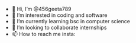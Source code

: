 - 👋 Hi, I’m @456geeta789
- 👀 I’m interested in coding and software
- 🌱 I’m currently learning bsc in computer science
- 💞️ I’m looking to collaborate internships
- 📫 How to reach me insta:

<!---
456geeta789/456geeta789 is a ✨ special ✨ repository because its `README.md` (this file) appears on your GitHub profile.
You can click the Preview link to take a look at your changes.
--->
